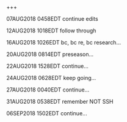 +++

07AUG2018 0458EDT continue edits

12AUG2018 1018EDT follow through

16AUG2018 1026EDT bc, bc re, bc research...

20AUG2018 0814EDT preseason...

22AUG2018 1528EDT continue...

24AUG2018 0628EDT keep going...

27AUG2018 0040EDT continue...

31AUG2018 0538EDT remember NOT SSH

06SEP2018 1502EDT continue...
